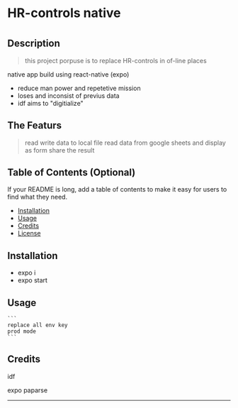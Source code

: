 # HR-controls native
# <Your-Project-Title>

## Description

> this project porpuse is to replace HR-controls in of-line places

native app build using react-native (expo) 
- reduce man power and repetetive mission
- loses and inconsist of previus data 
- idf aims to "digitialize"




## The Featurs

> read write data to local file
> read data from google sheets and display as form
>  share the result



## Table of Contents (Optional)

If your README is long, add a table of contents to make it easy for users to find what they need.

- [Installation](#installation)
- [Usage](#usage)
- [Credits](#credits)
- [License](#license)

## Installation

- expo i
- expo start


## Usage
    ```
    replace all env key
    prod mode
    ```

## Credits

idf

expo
paparse
 

---



